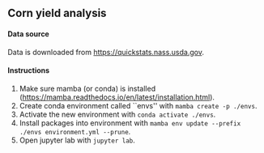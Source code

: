 ## Corn yield analysis
#### Data source
Data is downloaded from https://quickstats.nass.usda.gov.  

#### Instructions
1. Make sure mamba (or conda) is installed (https://mamba.readthedocs.io/en/latest/installation.html).  
2. Create conda environment called ``envs'' with ```mamba create -p ./envs```.  
3. Activate the new environment with ```conda activate ./envs```.
4. Install packages into environment with ```mamba env update --prefix ./envs environment.yml --prune```.  
5. Open jupyter lab with ```jupyter lab```.        
